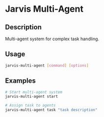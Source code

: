 # Jarvis Multi-Agent

## Description
Multi-agent system for complex task handling.

## Usage
```bash
jarvis-multi-agent [command] [options]
```

## Examples
```bash
# Start multi-agent system
jarvis-multi-agent start

# Assign task to agents
jarvis-multi-agent task "task description"
```
